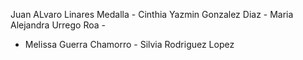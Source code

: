 Juan ALvaro Linares Medalla - Cinthia Yazmin Gonzalez Diaz - Maria Alejandra Urrego Roa -
- Melissa Guerra Chamorro - Silvia Rodriguez Lopez
